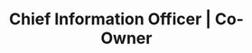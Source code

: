 ---
company: "Edublox Reading and Learning Clinic"
title: "Chief Information Officer | Co-Owner"
timeframe: "2016 – Present"
visible: true
order: 3
context: ["System Implementation", "Infrastructure Delivery", "Process Deployment", "Quality Assurance", "Operational Rollout"]
responsibilities:
  - Delivered comprehensive digital transformation across 40+ franchise locations, implementing standardised systems, workflows, and quality assurance processes.
  - Built and deployed centralised CRM and reporting infrastructure, ensuring consistent data collection, performance tracking, and operational oversight across entire network.
  - Implemented internal education SaaS product for franchise packages and international clients, managing end-to-end delivery from development through deployment and support.
  - Executed seamless transition to blended and online delivery models, coordinating system updates, training programmes, and technical support across distributed locations.
  - Rolled out digital toolkits including pricing calculators and budget templates, ensuring consistent implementation and adoption across franchise network.
footer: "Currently Engaged as Strategic Consultant"
---